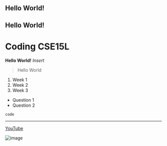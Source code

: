 ## Hello World!
## Hello World!
# Coding CSE15L

**Hello World!**
*Insert*

> Hello World

1. Week 1
2. Week 2
3. Week 3

- Question 1
- Question 2

`code`

---

[YouTube](https://www.youtube.com/)

![image](chill.jpg)


